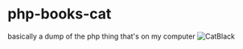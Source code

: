 # php-books-cat
basically a dump of the php thing that's on my computer
![CatBlack](https://user-images.githubusercontent.com/71066639/138404940-6f3438ea-d426-4075-9817-c7947d684a57.png)
